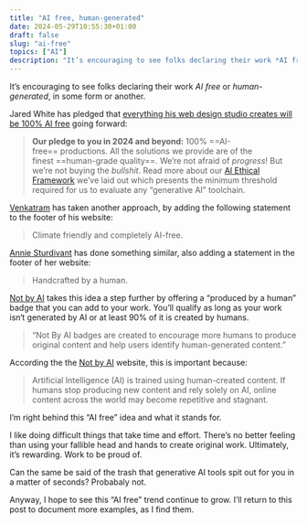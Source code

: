 ```yaml
---
title: "AI free, human-generated"
date: 2024-05-29T10:55:30+01:00
draft: false
slug: "ai-free"
topics: ["AI"]
description: "It’s encouraging to see folks declaring their work *AI free* or *human-generated*, in some form or another."
---
```


It’s encouraging to see folks declaring their work *AI free* or *human-generated*, in some form or another.

Jared White has pledged that [everything his web design studio creates will be 100% AI free](https://www.whitefusion.studio/#stop-publicizing-progress-without-committing-to-ethics) going forward:

> **Our pledge to you in 2024 and beyond:** 100% ==AI-free== productions. All the solutions we provide are of the finest ==human-grade quality==. We’re not afraid of _progress_! But we’re not buying the _bullshit_. Read more about our [AI Ethical Framework](https://www.whitefusion.studio/ai-ethics) we’ve laid out which presents the minimum threshold required for us to evaluate any “generative AI” toolchain.

[Venkatram](https://vhbelvadi.com/) has taken another approach, by adding the following statement to the footer of his website:

> Climate friendly and completely AI-free.

[Annie Sturdivant](https://weblog.anniegreens.lol/) has done something similar, also adding a statement in the footer of her website:

> Handcrafted by a human.

[Not by AI](https://notbyai.fyi/) takes this idea a step further by offering a “produced by a human” badge that you can add to your work. You’ll qualify as long as your work isn‘t generated by AI or at least 90% of it is created by humans.

> “Not By AI badges are created to encourage more humans to produce original content and help users identify human-generated content.” 

According the the [Not by AI](https://notbyai.fyi/) website, this is important because:

> Artificial Intelligence (AI) is trained using human-created content. If humans stop producing new content and rely solely on AI, online content across the world may become repetitive and stagnant.


I’m right behind this “AI free” idea and what it stands for. 

I like doing difficult things that take time and effort. There’s no better feeling than using your fallible head and hands to create original work. Ultimately, it’s rewarding. Work to be proud of. 

Can the same be said of the trash that generative AI tools spit out for you in a matter of seconds? Probabaly not.

Anyway, I hope to see this “AI free” trend continue to grow. I’ll return to this post to document more examples, as I find them.